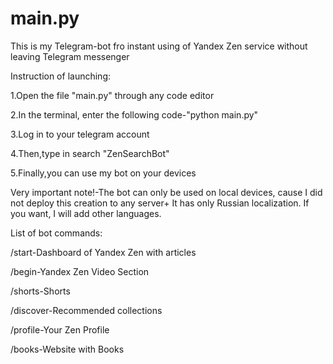 # main.py
This is my Telegram-bot fro instant using of Yandex Zen service without leaving Telegram messenger

Instruction of launching:

1.Open the file "main.py" through any code editor

2.In the terminal, enter the following code-"python main.py"

3.Log in to your telegram account

4.Then,type in search "ZenSearchBot"

5.Finally,you can use my bot on your devices

Very important note!-The bot can only be used on local devices, cause I did not deploy this creation to any server+ It has only Russian localization. If you want, I will add other languages.

List of bot commands:

/start-Dashboard of Yandex Zen with articles

/begin-Yandex Zen Video Section

/shorts-Shorts

/discover-Recommended collections

/profile-Your Zen Profile

/books-Website with Books

